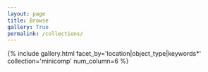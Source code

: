 ```yaml
---
layout: page
title: Browse
gallery: True
permalink: /collections/
---
```




{% include gallery.html facet_by='location|object_type|keywords*' collection='minicomp' num_column=6 %}